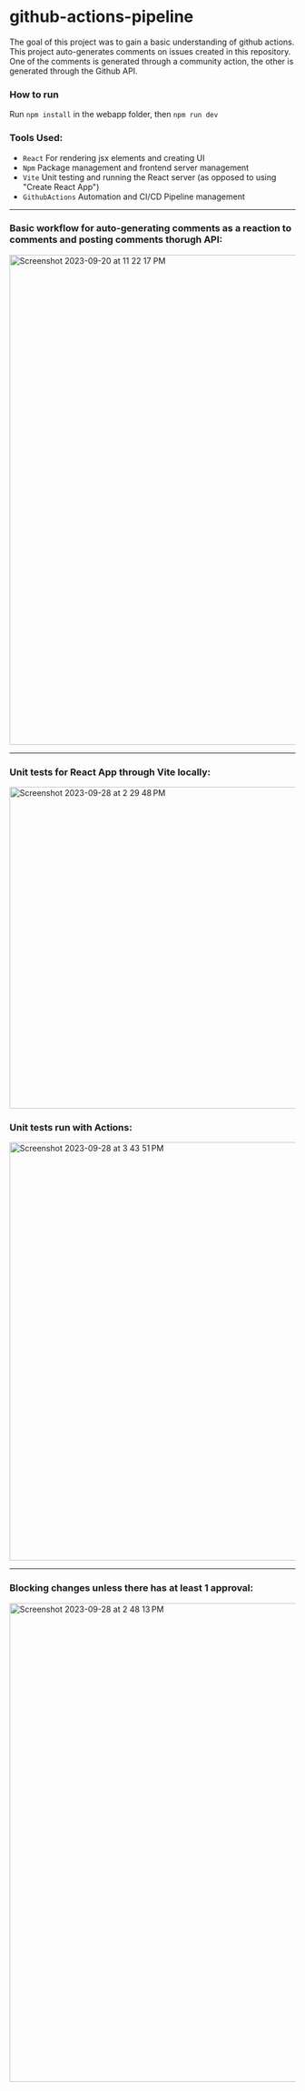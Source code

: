 # github-actions-pipeline

The goal of this project was to gain a basic understanding of github actions. This project auto-generates comments on issues created in this repository. One of the comments is generated through a community action, the other is generated through the Github API. 

### How to run
Run `npm install` in the webapp folder, then `npm run dev` 

### **Tools Used:**
* `React` For rendering jsx elements and creating UI
* `Npm` Package management and frontend server management
* `Vite` Unit testing and running the React server (as opposed to using "Create React App")
* `GithubActions` Automation and CI/CD Pipeline management

---

### Basic workflow for auto-generating comments as a reaction to comments and posting comments thorugh API:

<img width="862" alt="Screenshot 2023-09-20 at 11 22 17 PM" src="https://github.com/mfkimbell/github-actions-pipeline/assets/107063397/7f8883b8-d671-4fec-a165-30818e97cb80">

---

### Unit tests for React App through Vite locally:

<img width="566" alt="Screenshot 2023-09-28 at 2 29 48 PM" src="https://github.com/mfkimbell/github-actions-pipeline/assets/107063397/7d2bf780-d11e-4ee0-b1a9-40de2bf35595">

### Unit tests run with Actions:
<img width="736" alt="Screenshot 2023-09-28 at 3 43 51 PM" src="https://github.com/mfkimbell/github-actions-pipeline/assets/107063397/1e83f325-7b20-416d-b6b5-756d3f4cda59">

---

### Blocking changes unless there has at least 1 approval:
<img width="842" alt="Screenshot 2023-09-28 at 2 48 13 PM" src="https://github.com/mfkimbell/github-actions-pipeline/assets/107063397/c8400e29-ec4e-4af2-90d9-19d5aa67f4f0">
